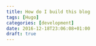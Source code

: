 ```yaml
---
title: How do I build this blog
tags: [Hugo]
categories: [development]
date: 2016-12-18T23:06:08+01:00
draft: true
---
```


